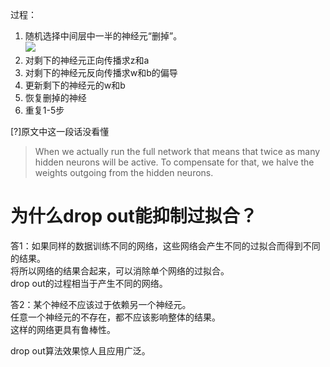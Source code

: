 过程：  
1. 随机选择中间层中一半的神经元“删掉”。  
![](http://neuralnetworksanddeeplearning.com/images/tikz31.png)  
2. 对剩下的神经元正向传播求z和a  
3. 对剩下的神经元反向传播求w和b的偏导  
4. 更新剩下的神经元的w和b  
5. 恢复删掉的神经  
6. 重复1-5步  

[?]原文中这一段话没看懂
>When we actually run the full network that means that twice as many hidden neurons will be active. To compensate for that, we halve the weights outgoing from the hidden neurons.

# 为什么drop out能抑制过拟合？  

答1：如果同样的数据训练不同的网络，这些网络会产生不同的过拟合而得到不同的结果。  
将所以网络的结果合起来，可以消除单个网络的过拟合。  
drop out的过程相当于产生不同的网络。  

答2：某个神经不应该过于依赖另一个神经元。  
任意一个神经元的不存在，都不应该影响整体的结果。  
这样的网络更具有鲁棒性。  

drop out算法效果惊人且应用广泛。